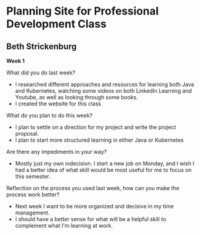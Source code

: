 # Planning Site for Professional Development Class

## Beth Strickenburg

**Week 1**

What did you do last week?
- I researched different approaches and resources for learning both Java and Kubernetes, watching some videos on both LinkedIn Learning and Youtube, as well as looking through some books. 
- I created the website for this class
  
What do you plan to do this week?
- I plan to settle on a direction for my project and write the project proposal.
- I plan to start more structured learning in either Java or Kubernetes
  
Are there any impediments in your way?
- Mostly just my own indecision. I start a new job on Monday, and I wish I had a better idea of what skill would be most useful for me to focus on this semester.
  
Reflection on the process you used last week, how can you make the process work better?
- Next week I want to be more organized and decisive in my time management.
- I should have a better sense for what will be a helpful skill to complement what I'm learning at work.
